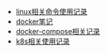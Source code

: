 
* [linux相关命令使用记录](docker/doc/linux.md)
* [docker笔记](docker/doc/docker.md)
* [docker-compose相关记录](docker/doc/docker-compose.md)
* [k8s相关使用记录](kubernetes/kubernetes.md)
